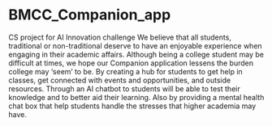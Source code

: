 # BMCC_Companion_app
CS project for AI Innovation challenge
We believe that all students, traditional or non-traditional deserve to have an enjoyable experience when engaging in their academic affairs. Although being a college student may be difficult at times, we hope our Companion application lessens the burden college may ‘seem’ to be. By creating a hub for students to get help in classes, get connected with events and opportunities, and outside resources.
Through an AI chatbot to students will be able to test their knowledge and to better aid their learning. Also by providing a mental health chat box that help students handle the stresses that higher academia may have.
